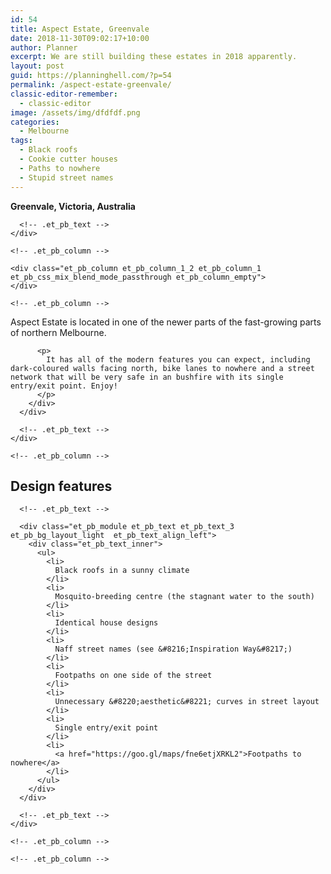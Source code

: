 ```yaml
---
id: 54
title: Aspect Estate, Greenvale
date: 2018-11-30T09:02:17+10:00
author: Planner
excerpt: We are still building these estates in 2018 apparently.
layout: post
guid: https://planninghell.com/?p=54
permalink: /aspect-estate-greenvale/
classic-editor-remember:
  - classic-editor
image: /assets/img/dfdfdf.png
categories:
  - Melbourne
tags:
  - Black roofs
  - Cookie cutter houses
  - Paths to nowhere
  - Stupid street names
---
```

<div class="et_pb_section et_pb_section_1 et_section_regular et_section_transparent">
  <div class="et_pb_row et_pb_row_1">
    <div class="et_pb_column et_pb_column_1_2 et_pb_column_0    et_pb_css_mix_blend_mode_passthrough">
      <div class="et_pb_module et_pb_text et_pb_text_0 et_pb_bg_layout_light  et_pb_text_align_left">
        <div class="et_pb_text_inner">
          <p>
            <strong>Greenvale, Victoria, Australia</strong>
          </p>
        </div>
      </div>
      
      <!-- .et_pb_text -->
    </div>
    
    <!-- .et_pb_column -->
    
    <div class="et_pb_column et_pb_column_1_2 et_pb_column_1    et_pb_css_mix_blend_mode_passthrough et_pb_column_empty">
    </div>
    
    <!-- .et_pb_column -->
  </div>
  
  <!-- .et_pb_row -->
  
  <div class="et_pb_row et_pb_row_2">
    <div class="et_pb_column et_pb_column_4_4 et_pb_column_2    et_pb_css_mix_blend_mode_passthrough et-last-child">
      <div class="et_pb_module et_pb_text et_pb_text_1 et_pb_bg_layout_light  et_pb_text_align_left">
        <div class="et_pb_text_inner">
          <p>
            Aspect Estate is located in one of the newer parts of the fast-growing parts of northern Melbourne.
          </p>
          
          <p>
            It has all of the modern features you can expect, including dark-coloured walls facing north, bike lanes to nowhere and a street network that will be very safe in an bushfire with its single entry/exit point. Enjoy!
          </p>
        </div>
      </div>
      
      <!-- .et_pb_text -->
    </div>
    
    <!-- .et_pb_column -->
  </div>
  
<p style="text-align: center;>"<iframe style="border: 0;" src="https://www.google.com/maps/embed?pb=!1m14!1m12!1m3!1d2702.005582346097!2d144.88732400461024!3d-37.61230549597802!2m3!1f0!2f0!3f0!3m2!1i1024!2i768!4f13.1!5e1!3m2!1sen!2sau!4v1544309018229" width="600" height="450" frameborder="0" allowfullscreen="allowfullscreen"></iframe></p>
  
  <!-- .et_pb_row -->
  
  <div class="et_pb_row et_pb_row_4">
    <div class="et_pb_column et_pb_column_4_4 et_pb_column_4    et_pb_css_mix_blend_mode_passthrough et-last-child">
      <div class="et_pb_module et_pb_text et_pb_text_2 et_pb_bg_layout_light  et_pb_text_align_left">
        <div class="et_pb_text_inner">
          <h2>
            Design features
          </h2>
        </div>
      </div>
      
      <!-- .et_pb_text -->
      
      <div class="et_pb_module et_pb_text et_pb_text_3 et_pb_bg_layout_light  et_pb_text_align_left">
        <div class="et_pb_text_inner">
          <ul>
            <li>
              Black roofs in a sunny climate
            </li>
            <li>
              Mosquito-breeding centre (the stagnant water to the south)
            </li>
            <li>
              Identical house designs
            </li>
            <li>
              Naff street names (see &#8216;Inspiration Way&#8217;)
            </li>
            <li>
              Footpaths on one side of the street
            </li>
            <li>
              Unnecessary &#8220;aesthetic&#8221; curves in street layout
            </li>
            <li>
              Single entry/exit point
            </li>
            <li>
              <a href="https://goo.gl/maps/fne6etjXRKL2">Footpaths to nowhere</a>
            </li>
          </ul>
        </div>
      </div>
      
      <!-- .et_pb_text -->
    </div>
    
    <!-- .et_pb_column -->
  </div>
  
  <!-- .et_pb_row -->
  
  <div class="et_pb_row et_pb_row_5">
    <div class="et_pb_column et_pb_column_4_4 et_pb_column_5    et_pb_css_mix_blend_mode_passthrough et-last-child et_pb_column_empty">
    </div>
    
    <!-- .et_pb_column -->
  </div>
  
  <!-- .et_pb_row -->
</div>

<!-- .et_pb_section -->
